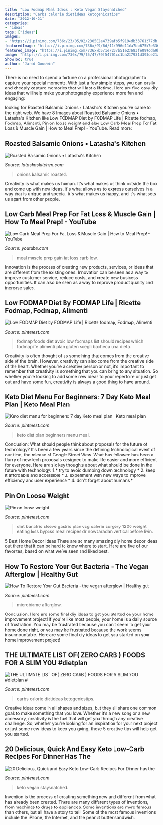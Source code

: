 ```yaml
---
title: "Low Fodmap Meal Ideas : Keto Vegan Staysnatched"
description: "Carbs calorie dietideas ketogenicstips"
date: "2022-10-31"
categories:
- "ideas"
tags: ["ideas"]
images:
- "https://i.pinimg.com/736x/23/05/02/230502a4739afb5f9194db33761277db.jpg"
featuredImage: "https://i.pinimg.com/736x/99/6d/11/996d11da7bb675b7e3365052596a53a1.jpg"
featured_image: "https://i.pinimg.com/736x/b5/1e/23/b51e23683fe099cda9bb10d00acd18ae.jpg"
image: "https://i.pinimg.com/736x/79/f5/47/79f54704cc1ba237931d398ce21a2c1d.jpg"
ShowToc: true
author: "Jared Goodwin"
---
```



There is no need to spend a fortune on a professional photographer to capture your special moments. With just a few simple steps, you can easily and cheaply capture memories that will last a lifetime. Here are five easy diy ideas that will help make your photography experience more fun and engaging:

	

		
looking for Roasted Balsamic Onions • Latasha&#039;s Kitchen you've came to the right web. We have 8 Images about Roasted Balsamic Onions • Latasha&#039;s Kitchen like Low FODMAP Diet by FODMAP Life | Ricette fodmap, Fodmap, Alimenti, Pin on loose weight and also Low Carb Meal Prep For Fat Loss &amp; Muscle Gain | How to Meal Prep! - YouTube. Read more:
		
    
## Roasted Balsamic Onions • Latasha&#039;s Kitchen

<img loading=lazy src="https://latashaskitchen.com/wp-content/uploads/2016/05/shutterstock_153799472_Roasted-Balsamic-Onions_500k.jpg" onerror="this.onerror=null;this.src='https://tse1.mm.bing.net/th?id=OIP.dpDEc8UJKsFvp7q2hDK9mgHaE8&amp;pid=15.1';" alt="Roasted Balsamic Onions • Latasha&#039;s Kitchen">

_Source: latashaskitchen.com_

>onions balsamic roasted. 

	

Creativity is what makes us human. It's what makes us think outside the box and come up with new ideas. It's what allows us to express ourselves in a way that is unique and special. It's what makes us happy, and it's what sets us apart from other people.

    
## Low Carb Meal Prep For Fat Loss &amp; Muscle Gain | How To Meal Prep! - YouTube

<img loading=lazy src="https://i.ytimg.com/vi/TwdXeoImDI0/maxresdefault.jpg" onerror="this.onerror=null;this.src='https://tse2.mm.bing.net/th?id=OIP.g8nDc_5yUsKWl6IiZooAowFNC7&amp;pid=15.1';" alt="Low Carb Meal Prep For Fat Loss &amp; Muscle Gain | How to Meal Prep! - YouTube">

_Source: youtube.com_

>meal muscle prep gain fat loss carb low. 

	

Innovation is the process of creating new products, services, or ideas that are different from the existing ones. Innovation can be seen as a way to improve customer service, reduce costs, and create new business opportunities. It can also be seen as a way to improve product quality and increase sales.

    
## Low FODMAP Diet By FODMAP Life | Ricette Fodmap, Fodmap, Alimenti

<img loading=lazy src="https://i.pinimg.com/736x/d9/1a/8d/d91a8dd1947171566ca1b50679313140.jpg" onerror="this.onerror=null;this.src='https://tse1.mm.bing.net/th?id=OIP.vQ2-XBFt9xv7NrAoHLYMfAHaLG&amp;pid=15.1';" alt="Low FODMAP Diet by FODMAP Life | Ricette fodmap, Fodmap, Alimenti">

_Source: pinterest.com_

>fodmap foods diet avoid low fodmaps list should recipes which fodmaplife alimenti plan gluten scegli bacheca una dieta. 

	

Creativity is often thought of as something that comes from the creative side of the brain. However, creativity can also come from the creative side of the heart. Whether you’re a creative person or not, it’s important to remember that creativity is something that you can bring to any situation. So whether you’re looking to add some new ideas to your repertoire or just get out and have some fun, creativity is always a good thing to have around.

    
## Keto Diet Menu For Beginners: 7 Day Keto Meal Plan | Keto Meal Plan

<img loading=lazy src="https://i.pinimg.com/736x/99/6d/11/996d11da7bb675b7e3365052596a53a1.jpg" onerror="this.onerror=null;this.src='https://tse2.mm.bing.net/th?id=OIP.lIYqjmrcSsvlHx14tvh63gHaSh&amp;pid=15.1';" alt="Keto diet menu for beginners: 7 day Keto meal plan | Keto meal plan">

_Source: pinterest.com_

>keto diet plan beginners menu meal. 

	

Conclusion: What should people think about proposals for the future of technology?
It's been a few years since the defining technological event of our time, the release of Google Street View. What has followed has been a flurry of new tech proposals designed to make life easier and more efficient for everyone. Here are six key thoughts about what should be done in the future with technology: 
1.* try to avoid dumbing down technology *
2. keep it affordable and accessible *
3. experiment with new ways to improve efficiency and user experience *
4. don't forget about humans *

    
## Pin On Loose Weight

<img loading=lazy src="https://i.pinimg.com/736x/79/f5/47/79f54704cc1ba237931d398ce21a2c1d.jpg" onerror="this.onerror=null;this.src='https://tse1.mm.bing.net/th?id=OIP.xdEblI3nmLeYMbcrTJwG6wHaNK&amp;pid=15.1';" alt="Pin on loose weight">

_Source: pinterest.com_

>diet bariatric sleeve gastric plan vsg calorie surgery 1200 weight eating loss bypass meal recipes dr nowzaradan vertical before livin. 

	

5 Best Home Decor Ideas
There are so many amazing diy home decor ideas out there that it can be hard to know where to start. Here are five of our favorites, based on what we’ve seen and liked best.

    
## How To Restore Your Gut Bacteria - The Vegan Afterglow | Healthy Gut

<img loading=lazy src="https://i.pinimg.com/736x/b5/1e/23/b51e23683fe099cda9bb10d00acd18ae.jpg" onerror="this.onerror=null;this.src='https://tse4.mm.bing.net/th?id=OIP.o46ohD5YMrn3ELEpKxYflAHaLH&amp;pid=15.1';" alt="How To Restore Your Gut Bacteria - the vegan afterglow | Healthy gut">

_Source: pinterest.com_

>microbiome afterglow. 

	

Conclusion: Here are some final diy ideas to get you started on your home improvement project!
If you're like most people, your home is a daily source of frustration. You may be frustrated because you can't seem to get your home done right, or you may be frustrated because the work seems insurmountable. Here are some final diy ideas to get you started on your home improvement project!

    
## THE ULTIMATE LIST OF( ZERO CARB ) FOODS FOR A SLIM YOU #dietplan #

<img loading=lazy src="https://i.pinimg.com/736x/23/05/02/230502a4739afb5f9194db33761277db.jpg" onerror="this.onerror=null;this.src='https://tse3.mm.bing.net/th?id=OIP.FZwsDc_TeLL2EBzwXNRlUgHaRo&amp;pid=15.1';" alt="THE ULTIMATE LIST OF( ZERO CARB ) FOODS FOR A SLIM YOU #dietplan #">

_Source: pinterest.com_

>carbs calorie dietideas ketogenicstips. 

	

Creative ideas come in all shapes and sizes, but they all share one common goal: to make something that you love. Whether it’s a new song or a new accessory, creativity is the fuel that will get you through any creative challenge. So, whether you’re looking for an inspiration for your next project or just some new ideas to keep you going, these 5 creative tips will help get you started.

    
## 20 Delicious, Quick And Easy Keto Low-Carb Recipes For Dinner Has The

<img loading=lazy src="https://i.pinimg.com/736x/d4/84/d0/d484d00442a05cf6ba074d3811c58566.jpg" onerror="this.onerror=null;this.src='https://tse1.mm.bing.net/th?id=OIP.RVJ68-cx72qAsledaOJ_fQHaLG&amp;pid=15.1';" alt="20 Delicious, Quick and Easy Keto Low-Carb Recipes For Dinner has the">

_Source: pinterest.com_

>keto vegan staysnatched. 

	

Invention is the process of creating something new and different from what has already been created. There are many different types of inventions, from machines to drugs to appliances. Some inventions are more famous than others, but all have a story to tell. Some of the most famous inventions include the iPhone, the Internet, and the peanut butter sandwich.

